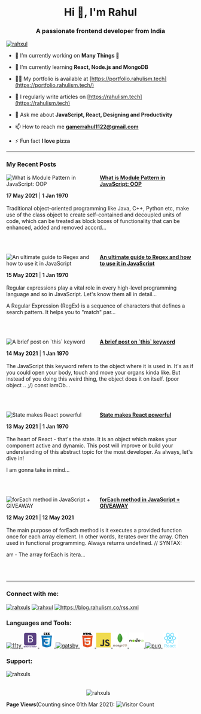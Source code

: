 <h1 align="center">Hi 👋, I'm Rahul</h1>
<h3 align="center">A passionate frontend developer from India</h3>

<p align="left"> <a href="https://twitter.com/rahxul" target="blank"><img src="https://img.shields.io/twitter/follow/rahxul?logo=twitter&style=for-the-badge" alt="rahxul" /></a> </p>

- 🔭 I’m currently working on **Many Things 🥺**

- 🌱 I’m currently learning **React, Node.js and MongoDB**

- 👨‍💻 My portfolio is available at [https://portfolio.rahulism.tech](https://portfolio.rahulism.tech/)

- 📝 I regularly write articles on [https://rahulism.tech](https://rahulism.tech)

- 💬 Ask me about **JavaScript, React, Designing and Productivity**

- 📫 How to reach me **gamerrahul1122@gmail.com**

- ⚡ Fun fact **I love pizza**

<hr>

### My Recent Posts

<!-- HASHNODE_BLOG:START -->
<p align="left">
<a href="https://rahulism.hashnode.dev/what-is-module-pattern-in-javascript-oop" title="What is Module Pattern in JavaScript: OOP"><img src="https://cdn.hashnode.com/res/hashnode/image/upload/v1621227112107/fEIqwjOCk.png" alt="What is Module Pattern in JavaScript: OOP" width="250px" align="left" /></a>
<a href="https://rahulism.hashnode.dev/what-is-module-pattern-in-javascript-oop" title="What is Module Pattern in JavaScript: OOP"><strong>What is Module Pattern in JavaScript: OOP</strong></a>
<div><strong>17 May 2021</strong> | <strong>1 Jan 1970</strong></div>
<br/> Traditional object-oriented programming like Java, C++, Python etc, make use of the class object to create self-contained and decoupled units of code, which can be treated as block boxes of functionality that can be enhanced, added and removed accord... </p> <br/> <br/>
<p align="left">
<a href="https://rahulism.hashnode.dev/an-ultimate-guide-to-regex-and-how-to-use-it-in-javascript" title="An ultimate guide to Regex and how to use it in JavaScript"><img src="https://cdn.hashnode.com/res/hashnode/image/upload/v1621048788324/423UFtwh2.png" alt="An ultimate guide to Regex and how to use it in JavaScript" width="250px" align="left" /></a>
<a href="https://rahulism.hashnode.dev/an-ultimate-guide-to-regex-and-how-to-use-it-in-javascript" title="An ultimate guide to Regex and how to use it in JavaScript"><strong>An ultimate guide to Regex and how to use it in JavaScript</strong></a>
<div><strong>15 May 2021</strong> | <strong>1 Jan 1970</strong></div>
<br/> Regular expressions play a vital role in every high-level programming language and so in JavaScript. Let's know them all in detail...

A Regular Expression (RegEx) is a sequence of characters that defines a search pattern. It helps you to "match" par... </p> <br/> <br/>
<p align="left">
<a href="https://rahulism.hashnode.dev/a-brief-post-on-this-keyword" title="A brief post on `this` keyword"><img src="https://cdn.hashnode.com/res/hashnode/image/upload/v1620965874145/MC9-FIiXv.png" alt="A brief post on `this` keyword" width="250px" align="left" /></a>
<a href="https://rahulism.hashnode.dev/a-brief-post-on-this-keyword" title="A brief post on `this` keyword"><strong>A brief post on `this` keyword</strong></a>
<div><strong>14 May 2021</strong> | <strong>1 Jan 1970</strong></div>
<br/> The JavaScript this keyword refers to the object where it is used in. It's as if you could open your body, touch and move your organs kinda like. But instead of you doing this weird thing, the object does it on itself. (poor object .. ;/)
const iamOb... </p> <br/> <br/>
<p align="left">
<a href="https://rahulism.hashnode.dev/state-makes-react-powerful" title="State makes React powerful"><img src="https://cdn.hashnode.com/res/hashnode/image/upload/v1620876508168/w53GRnPTC.png" alt="State makes React powerful" width="250px" align="left" /></a>
<a href="https://rahulism.hashnode.dev/state-makes-react-powerful" title="State makes React powerful"><strong>State makes React powerful</strong></a>
<div><strong>13 May 2021</strong> | <strong>1 Jan 1970</strong></div>
<br/> The heart of React - that's the state. It is an object which makes your component active and dynamic. This post will improve or build your understanding of this abstract topic for the most developer. As always, let's dive in!

I am gonna take in mind... </p> <br/> <br/>
<p align="left">
<a href="https://rahulism.hashnode.dev/foreach-method-in-javascript-giveaway" title="forEach method in JavaScript + GIVEAWAY"><img src="https://cdn.hashnode.com/res/hashnode/image/upload/v1620786804742/VkZYdrvyb.png" alt="forEach method in JavaScript + GIVEAWAY" width="250px" align="left" /></a>
<a href="https://rahulism.hashnode.dev/foreach-method-in-javascript-giveaway" title="forEach method in JavaScript + GIVEAWAY"><strong>forEach method in JavaScript + GIVEAWAY</strong></a>
<div><strong>12 May 2021</strong> | <strong>12 May 2021</strong></div>
<br/> The main purpose of forEach method is it executes a provided function once for each array element. In other words, iterates over the array. Often used in functional programming. Always returns undefined. 
// SYNTAX:


arr - The array forEach is itera... </p> <br/> <br/>
<!-- HASHNODE_BLOG:END -->


<hr>

<h3 align="left">Connect with me:</h3>
<p align="left">
<a href="https://dev.to/rahxuls" target="blank"><img align="center" src="https://cdn.jsdelivr.net/npm/simple-icons@3.0.1/icons/dev-dot-to.svg" alt="rahxuls" height="30" width="40" /></a>
<a href="https://twitter.com/rahxul" target="blank"><img align="center" src="https://cdn.jsdelivr.net/npm/simple-icons@3.0.1/icons/twitter.svg" alt="rahxul" height="30" width="40" /></a>
<a href="/https://blog.rahulism.co/rss.xml" target="blank"><img align="center" src="https://cdn.jsdelivr.net/npm/simple-icons@3.0.1/icons/rss.svg" alt="https://blog.rahulism.co/rss.xml" height="30" width="40" /></a>
</p>

<h3 align="left">Languages and Tools:</h3>
<p align="left"> <a href="https://www.11ty.dev/" target="_blank"> <img src="https://gist.githubusercontent.com/vivek32ta/c7f7bf583c1fb1c58d89301ea40f37fd/raw/f4c85cce5790758286b8f155ef9a177710b995df/11ty.svg" alt="11ty" width="40" height="40"/> </a> <a href="https://getbootstrap.com" target="_blank"> <img src="https://raw.githubusercontent.com/devicons/devicon/master/icons/bootstrap/bootstrap-plain-wordmark.svg" alt="bootstrap" width="40" height="40"/> </a> <a href="https://www.w3schools.com/css/" target="_blank"> <img src="https://raw.githubusercontent.com/devicons/devicon/master/icons/css3/css3-original-wordmark.svg" alt="css3" width="40" height="40"/> </a> <a href="https://www.gatsbyjs.com/" target="_blank"> <img src="https://www.vectorlogo.zone/logos/gatsbyjs/gatsbyjs-icon.svg" alt="gatsby" width="40" height="40"/> </a> <a href="https://www.w3.org/html/" target="_blank"> <img src="https://raw.githubusercontent.com/devicons/devicon/master/icons/html5/html5-original-wordmark.svg" alt="html5" width="40" height="40"/> </a> <a href="https://developer.mozilla.org/en-US/docs/Web/JavaScript" target="_blank"> <img src="https://raw.githubusercontent.com/devicons/devicon/master/icons/javascript/javascript-original.svg" alt="javascript" width="40" height="40"/> </a> <a href="https://www.mongodb.com/" target="_blank"> <img src="https://raw.githubusercontent.com/devicons/devicon/master/icons/mongodb/mongodb-original-wordmark.svg" alt="mongodb" width="40" height="40"/> </a> <a href="https://nodejs.org" target="_blank"> <img src="https://raw.githubusercontent.com/devicons/devicon/master/icons/nodejs/nodejs-original-wordmark.svg" alt="nodejs" width="40" height="40"/> </a> <a href="https://pugjs.org" target="_blank"> <img src="https://cdn.worldvectorlogo.com/logos/pug.svg" alt="pug" width="40" height="40"/> </a> <a href="https://reactjs.org/" target="_blank"> <img src="https://raw.githubusercontent.com/devicons/devicon/master/icons/react/react-original-wordmark.svg" alt="react" width="40" height="40"/> </a> </p>

<h3 align="left">Support:</h3>
<p><a href="https://www.buymeacoffee.com/rahxuls"> <img align="left" src="https://cdn.buymeacoffee.com/buttons/v2/default-yellow.png" height="50" width="210" alt="rahxuls" /></a></p><br><br>

<p>&nbsp;<img align="center" src="https://github-readme-stats.vercel.app/api?username=rahxuls&show_icons=true&locale=en" alt="rahxuls" /></p>

**Page Views**(Counting since 01th Mar 2021): ![Visitor Count](https://profile-counter.glitch.me/rahxuls/count.svg)
